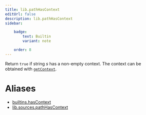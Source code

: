 ```yaml
---
title: lib.pathHasContext
editUrl: false
description: lib.pathHasContext
sidebar:

    badge:
        text: Builtin
        variant: note

    order: 8
---
```


Return `true` if string *s* has a non-empty context. The
context can be obtained with
[`getContext`](#builtins-getContext).


# Aliases

- [builtins.hasContext](/nix-doc-comments/reference/builtins/builtins-hascontext)
- [lib.sources.pathHasContext](/nix-doc-comments/reference/lib/sources/lib-sources-pathhascontext)


